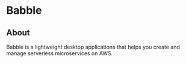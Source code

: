 # Babble

## About

Babble is a lightweight desktop applications that helps you create and manage serverless microservices on AWS.